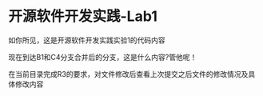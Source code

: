 # 开源软件开发实践-Lab1

如你所见，这是开源软件开发实践实验1的代码内容

现在到达B1和C4分支合并后的分支，这是什么内容?管他呢！

在当前目录完成R3的要求，对文件修改后查看上次提交之后文件的修改情况及具体修改内容